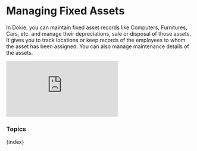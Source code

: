 <!-- add-breadcrumbs -->
# Managing Fixed Assets

In Dokie, you can maintain fixed asset records like Computers, Furnitures, Cars, etc. and manage their depreciations, sale or disposal of those assets. It gives you to track locations or keep records of the employees to whom the asset has been assigned. You can also manage maintenance details of the assets.

<div class="embed-container">
    <iframe src="https://www.youtube.com/embed/I-K8pLRmvSo" frameborder="0" allow="autoplay; encrypted-media" allowfullscreen>
    </iframe>
</div>


### Topics

{index}
